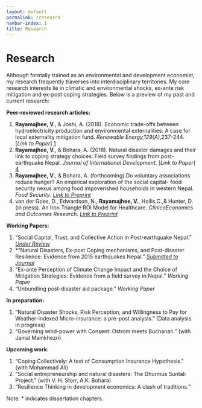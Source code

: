 ```yaml
---
layout: default
permalink: /research
navbar-index: 1
title: Research
---
```


Research
========

Although formally trained as an environmental and development economist, my research frequently traverses into interdisciplinary territories. My core research interests lie in climatic and environmental shocks, ex-ante risk mitigation and ex-post coping strategies. Below is a preview of my past and current research:

**Peer-reviewed research articles:** 

1. **Rayamajhee, V.**, & Joshi, A. (2018). Economic trade-offs between hydroelectricity production and environmental externalities: A case for local externality mitigation fund. *Renewable Energy,129(A)*,237-244. [*Link to Paper*] [1]
2. **Rayamajhee, V.**, & Bohara, A. (2018). Natural disaster damages and their link to coping strategy choices: Field survey findings from post- earthquake Nepal. *Journal of International Development*. [*Link to Paper*] [4]
3. **Rayamajhee, V**., & Bohara, A. (forthcoming).Do voluntary associations reduce hunger? An empirical exploration of the social  capital- food security nexus among food impoverished households in western Nepal. *Food Security*. [*Link to Preprint*][2]
4. van der Goes, D., Edwardson, N., **Rayamajhee, V.**, Hollis,C.,& Hunter, D. (in press). An Iron Triangle ROI Model for Healthcare. *ClinicoEconomics and Outcomes Research*. [*Link to Preprint*][3]

**Working Papers:**

1. “Social Capital, Trust, and Collective Action in Post-earthquake Nepal.” [*Under Review*][5]
2. *“Natural Disasters, Ex-post Coping mechanisms, and Post-disaster Resilience: Evidence from 2015 earthquakes Nepal.” [*Submitted to Journal*][6]
3. “Ex-ante Perception of Climate Change Impact and the Choice of Mitigation Strategies: Evidence from a field survey in Nepal.” *Working Paper*
4. “Unbundling post-disaster aid package.” *Working Paper*

**In preparation:**

1. “Natural Disaster Shocks, Risk Perception, and Willingness to Pay for Weather-indexed Micro-insurance: a pre-post analysis.” (Data analysis in progress)
2. “Governing wind-power with Consent: Ostrom meets Buchanan.” (with Jamal Mamkhezri)

**Upcoming work:**
1. “Coping Collectively: A test of Consumption Insurance Hypothesis." (with Mohammad Ali) 
2. “Social entrepreneurship and natural disasters: The Dhurmus Suntali Project.” (with V. H. Storr, A.K. Bohara)
3. “Resilience Thinking in development economics: A clash of traditions.”


Note: * indicates dissertation chapters.

[1]: https://doi.org/10.1016/j.renene.2018.06.009
[2]: /files/Paper3.pdf
[3]: /files/Paper4.pdf
[4]: https://doi.org/10.1002/jid.3406
[5]: /files/Chapter2.pdf
[6]: /files/Chapter1.pdf

